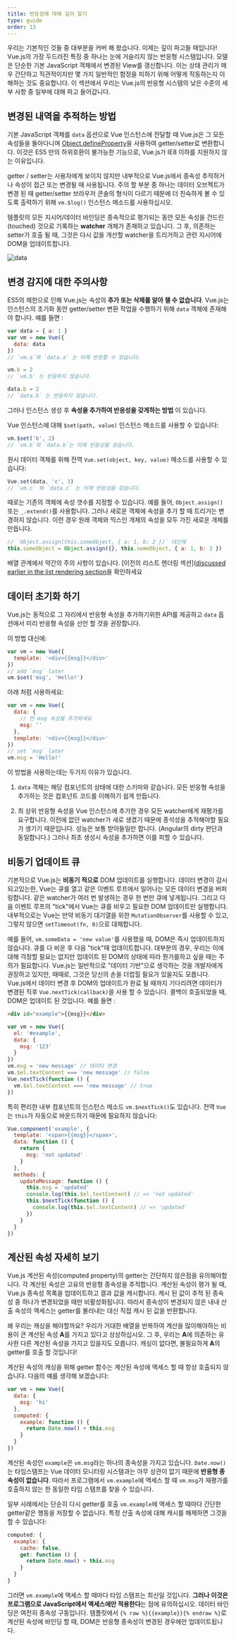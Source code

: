 ```yaml
---
title: 반응성에 대해 깊이 알기
type: guide
order: 13
---
```


우리는 기본적인 것들 중 대부분을 커버 해 왔습니다. 이제는 깊이 파고들 때입니다! Vue.js의 가장 두드러진 특징 중 하나는 눈에 거슬리지 않는 반응형 시스템입니다. 모델은 단순한 기본 JavaScript 객체에서 변경된 View를 갱신합니다. 이는 상태 관리가 매우 간단하고 직관적이지만 몇 가지 일반적인 함정을 피하기 위해 어떻게 작동하는지 이해하는 것도 중요합니다. 이 섹션에서 우리는 Vue.js의 반응형 시스템의 낮은 수준의 세부 사항 중 일부에 대해 파고 들어갑니다.

## 변경된 내역을 추적하는 방법

기본 JavaScript 객체를 `data` 옵션으로 Vue 인스턴스에 전달할 때 Vue.js은 그 모든 속성들을 돌아다니며  [Object.defineProperty](https://developer.mozilla.org/en-US/docs/Web/JavaScript/Reference/Global_Objects/Object/defineProperty)을 사용하여 getter/setter로 변환합니다. 이것은 ES5 만의 하위호환이 불가능한 기능으로, Vue.js가 IE8 이하를 지원하지 않는 이유입니다.

getter / setter는 사용자에게 보이지 않지만 내부적으로 Vue.js에서 종속성 추적하거나 속성이 접근 또는 변경될 때 사용됩니다. 주의 할 부분 중 하나는 데이터 오브젝트가 변경 된 때 getter/setter 브라우저 콘솔의 형식이 다르기 때문에 더 친숙하게 볼 수 있도록 출력하기 위해 `vm.$log()` 인스턴스 메소드를 사용하십시오.

템플릿의 모든 지시어/데이터 바인딩은 종속적으로 평가되는 동안 모든 속성을 건드린(touched) 것으로 기록하는 **watcher** 개체가 존재하고 있습니다. 그 후, 의존하는 setter가 호출 될 때, 그것은 다시 값을 개산할 watcher을 트리거하고 관련 지시어에 DOM을 업데이트합니다.

![data](/images/data.png)

## 변경 감지에 대한 주의사항

ES5의 제한으로 인해 Vue.js는 속성의 **추가 또는 삭제를 알아 챌 수 없습니다**. Vue.js는 인스턴스의 초기화 동안 getter/setter 변환 작업을 수행하기 위해 `data` 객체에 존재해야 합니다. 예를 들면 :

``` js
var data = { a: 1 }
var vm = new Vue({
  data: data
})
// `vm.a`와 `data.a` 는 이제 반응할 수 있습니다.

vm.b = 2
// `vm.b` 는 반응하지 않습니다.

data.b = 2
// `data.b` 는 반응하지 않습니다.
```

그러나 인스턴스 생성 후 **속성을 추가하여 반응성을 갖게하는 방법** 이 있습니다.

Vue 인스턴스에 대해 `$set(path, value)` 인스턴스 메소드를 사용할 수 있습니다:

``` js
vm.$set('b', 2)
// `vm.b`와 `data.b`는 이제 반응성을 갖습니다.
```

원시 데이터 객체를 위해 전역 `Vue.set(object, key, value)` 메소드를 사용할 수 있습니다:

``` js
Vue.set(data, 'c', 3)
// `vm.c` 와 `data.c` 는 이제 반응성을 갖습니다.
```

때로는 기존의 객체에 속성 갯수를 지정할 수 있습니다. 예를 들어, `Object.assign()` 또는 `_.extend()`를 사용합니다. 그러나 새로운 객체에 속성을 추가 할 때 트리거는 변경하지 않습니다. 이런 경우 원래 객체와 믹스인 개체의 속성을 모두 가진 새로운 개체를 만듭니다.

``` js
// `Object.assign(this.someObject, { a: 1, b: 2 })` 대신에
this.someObject = Object.assign({}, this.someObject, { a: 1, b: 2 })
```

배열 관계에서 약간의 주의 사항이 있습니다. [이전의 리스트 렌더링 섹션]([discussed earlier in the list rendering section](/guide/list.html#Caveats)을 확인하세요

## 데이터 초기화 하기

Vue.js는 동적으로 그 자리에서 반응형 속성을 추가하기위한 API를 제공하고 `data` 옵션에서 미리 반응형 속성을 선언 할 것을 권장합니다.

이 방법 대신에:

``` js
var vm = new Vue({
  template: '<div>{{msg}}</div>'
})
// add `msg` later
vm.$set('msg', 'Hello!')
```

아래 처럼 사용하세요:

``` js
var vm = new Vue({
  data: {
    // 빈 msg 속성을 추가하세요
    msg: ''
  },
  template: '<div>{{msg}}</div>'
})
// set `msg` later
vm.msg = 'Hello!'
```

이 방법을 사용하는데는 두가지 이유가 있습니다.

1. `data` 객체는 해당 컴포넌트의 상태에 대한 스키마와 같습니다. 모든 반응형 속성을 추가하는 것은 컴포넌트 코드를 이해하기 쉽게 만듭니다.

2. 최 상위 반응형 속성을 Vue 인스턴스에 추가한 경우 모든 watcher에게 재평가를 요구합니다. 이전에 없던 watcher가 새로 생겼기 때문에 종석성을 추적해야할 필요가 생기기 때문입니다. 성능은 보통 받아들일만 합니다. (Angular의 dirty 판단과 동일합니다.) 그러나 최초 생성시 속성을 추가하면 이를 피할 수 있습니다.

## 비동기 업데이트 큐


기본적으로 Vue.js는 **비동기 적으로** DOM 업데이트를 실행합니다. 데이터 변경이 감시되고있는한, Vue는 큐를 열고 같은 이벤트 루프에서 일어나는 모든 데이터 변경을 버퍼링합니다. 같은 watcher가 여러 번 발생하는 경우 한 번만 큐에 넣게됩니다. 그리고 다음 이벤트 루프의 "tick"에서 Vue는 큐를 비우고 필요한 DOM 업데이트만 실행합니다. 내부적으로는 Vue는 만약 비동기 대기열을 위한 `MutationObserver`를 사용할 수 있고, 그렇지 않으면 `setTimeout(fn, 0)`으로 대체합니다.

예를 들어, `vm.someData = 'new value'`를 사용했을 때, DOM은 즉시 업데이트하지 않습니다. 큐를 다 비운 후 다음 "tick"때 업데이트합니다. 대부분의 경우, 우리는 이에 대해 걱정할 필요는 없지만 업데이트 된 DOM의 상태에 따라 뭔가를하고 싶을 때는 주의가 필요합니다. Vue.js는 일반적으로 "데이터 기반"으로 생각하는 것을 개발자에게 권장하고 있지만, 때때로, 그것은 당신의 손을 더럽힐 필요가 있을지도 모릅니다. Vue.js에서 데이터 변경 후 DOM의 업데이트가 완료 될 때까지 기다리려면 데이터가 변경된 직후 `Vue.nextTick(callback)`을 사용 할 수 있습니다. 콜백이 호출되었을 때, DOM은 업데이트 된 것입니다. 예를 들면 :

``` html
<div id="example">{{msg}}</div>
```

``` js
var vm = new Vue({
  el: '#example',
  data: {
    msg: '123'
  }
})
vm.msg = 'new message' // 데이터 변경
vm.$el.textContent === 'new message' // false
Vue.nextTick(function () {
  vm.$el.textContent === 'new message' // true
})
```

특히 편리한 내부 컴포넌트의 인스턴스 메소드 `vm.$nextTick()`도 있습니다. 전역 `Vue`는 `this`가 자동으로 바운드하기 때문에 필요하지 않습니다:

``` js
Vue.component('example', {
  template: '<span>{{msg}}</span>',
  data: function () {
    return {
      msg: 'not updated'
    }
  },
  methods: {
    updateMessage: function () {
      this.msg = 'updated'
      console.log(this.$el.textContent) // => 'not updated'
      this.$nextTick(function () {
        console.log(this.$el.textContent) // => 'updated'
      })
    }
  }
})
```

## 계산된 속성 자세히 보기

Vue.js 계산된 속성(computed property)의 getter는 간단하지 않은점을 유의해야합니다. 각 계산된 속성은 고유의 반응형 종속성을 추적합니다. 계산된 속성이 평가 될 때, Vue.js 종속성 목록을 업데이트하고 결과 값을 캐시합니다. 캐시 된 값이 추적 된 종속성 중 하나가 변경되었을 때만 비활성화됩니다. 따라서 종속성이 변경되지 않은 내내 산출 속성의 액세스는 getter를 불러내는 대신 직접 캐시 된 값을 반환합니다.

왜 우리는 캐싱을 해야할까요? 우리가 거대한 배열을 반복하여 계산을 많이해야하는 비용이 큰 계산된 속성 **A**를 가지고 있다고 상상하십시오. 그 후, 우리는 **A**에 의존하는 유사한 다른 계산된 속성을 가지고 있을지도 모릅니다. 캐싱이 없다면, 불필요하게 **A**의 getter를 호출 할 것입니다!

계산된 속성의 캐싱을 위해 getter 함수는 계산된 속성에 액세스 할 때 항상 호출되지 않습니다. 다음의 예를 생각해 보겠습니다:

``` js
var vm = new Vue({
  data: {
    msg: 'hi'
  },
  computed: {
    example: function () {
      return Date.now() + this.msg
    }
  }
})
```

계산된 속성인 `example`은 `vm.msg`라는 하나의 종속성을 가지고 있습니다. `Date.now()`는 타임스탬프는 Vue 데이터 모니터링 시스템과는 아무 상관이 없기 때문에 **반응형 종속성이 없습니다**. 따라서 프로그램에서 `vm.example`에 액세스 할 때 `vm.msg`가 재평가를 호출하지 않는 한 동일한 타임 스탬프를 찾을 수 있습니다.

일부 사례에서는 단순히 다시 getter를 호출 `vm.example`에 액세스 할 때마다 간단한 getter같은 행동을 저장할 수 없습니다. 특정 산출 속성에 대해 캐시를 해제하면 그것을 할 수 있습니다:

``` js
computed: {
  example: {
    cache: false,
    get: function () {
      return Date.now() + this.msg
    }
  }
}
```

그러면 `vm.example`에 액세스 할 때마다 타임 스탬프는 최신일 것입니다. **그러나 이것은 프로그램으로 JavaScript에서 액세스에만 적용한다**는 점에 유의하십시오. 데이터 바인딩은 여전히 종속성 구동입니다. 템플릿에서 `{% raw %}{{example}}{% endraw %}`로 계산된 속성에 바인딩 할 때, DOM은 반응형 종속성이 변경된 경우에만 업데이트됩니다.

